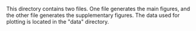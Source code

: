 This directory contains two files. One file generates the main figures, and the other file generates the supplementary figures. The data used for plotting is located in the "data" directory.
